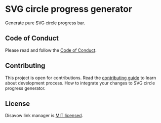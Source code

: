 # SVG circle progress generator

Generate pure SVG circle progress bar.

## Code of Conduct

Please read and follow the [Code of Conduct](./CODE_OF_CONDUCT.md).

## Contributing

This project is open for contributions. Read the [contributing guide](./CONTRIBUTING.md) to learn about development process. How to integrate your changes to SVG circle progress generator.

## License

Disavow link manager is [MIT licensed](./LICENSE).